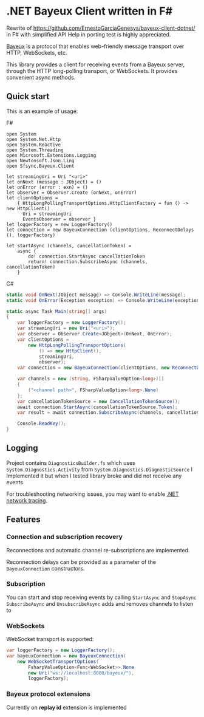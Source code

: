 # .NET Bayeux Client written in F#

Rewrite of https://github.com/ErnestoGarciaGenesys/bayeux-client-dotnet/ in F# with simplified API
Help in porting test is highly appreciated.

[Bayeux](https://docs.cometd.org/current/reference/#_bayeux) is a protocol that enables web-friendly message transport over HTTP, WebSockets, etc.

This library provides a client for receiving events from a Bayeux server, through the HTTP long-polling transport, or WebSockets. It provides convenient async methods.

## Quick start

This is an example of usage:

F#
``` F#
open System
open System.Net.Http
open System.Reactive
open System.Threading
open Microsoft.Extensions.Logging
open Newtonsoft.Json.Linq
open Sfsync.Bayeux.Client

let streamingUri = Uri "<uri>"
let onNext (message : JObject) = ()
let onError (error : exn) = ()
let observer = Observer.Create (onNext, onError)
let clientOptions =
    { HttpLongPollingTransportOptions.HttpClientFactory = fun () -> new HttpClient()
      Uri = streamingUri
      EventsObserver = observer }
let loggerFactory = new LoggerFactory()
let connection = new BayeuxConnection (clientOptions, ReconnectDelays (), loggerFactory)

let startAsync (channels, cancellationToken) =
    async {
        do! connection.StartAsync cancellationToken
        return! connection.SubscribeAsync (channels, cancellationToken)
    }

```

C#
``` C#
static void OnNext(JObject message) => Console.WriteLine(message);
static void OnError(Exception exception) => Console.WriteLine(exception);

static async Task Main(string[] args)
{
    var loggerFactory = new LoggerFactory();
    var streamingUri = new Uri("<uri>");
    var observer = Observer.Create<JObject>(OnNext, OnError);
    var clientOptions =
        new HttpLongPollingTransportOptions(
            () => new HttpClient(),
            streamingUri,
            observer);
    var connection = new BayeuxConnection(clientOptions, new ReconnectDelays(), loggerFactory);

    var channels = new (string, FSharpValueOption<long>)[]
    {
        ("<channel path>", FSharpValueOption<long>.None)
    };
    var cancellationTokenSource = new CancellationTokenSource();
    await connection.StartAsync(cancellationTokenSource.Token);
    var result = await connection.SubscribeAsync(channels, cancellationTokenSource.Token);

    Console.ReadKey();
}
```

## Logging

Project contains `DiagnosticsBuilder.fs` which uses `System.Diagnostics.Activity` from `System.Diagnostics.DiagnosticSource`
I Implemented it but when I tested library broke and did not receive any events

For troubleshooting networking issues, you may want to enable [.NET network tracing](https://docs.microsoft.com/en-us/dotnet/framework/network-programming/how-to-configure-network-tracing).

## Features

### Connection and subscription recovery

Reconnections and automatic channel re-subscriptions are implemented.

Reconnection delays can be provided as a parameter of the `BayeuxConnection` constructors.

### Subscription

You can start and stop receiving events by calling `StartAsync` and `StopAsync`
`SubscribeAsync` and `UnsubscribeAsync` adds and removes channels to listen to

### WebSockets

WebSocket transport is supported:

``` C#
var loggerFactory = new LoggerFactory();
var bayeuxConnection = new BayeuxConnection(
    new WebSocketTransportOptions(
        FsharpValueOption<Func<WebSocket>>.None
        new Uri("ws://localhost:8080/bayeux/"),
        loggerFactory);
```

### Bayeux protocol extensions

Currently on **replay id** extension is implemented

